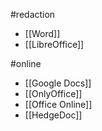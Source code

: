 #redaction
- [[Word]]
- [[LibreOffice]]

#online
- [[Google Docs]]
- [[OnlyOffice]]
- [[Office Online]]
- [[HedgeDoc]]
